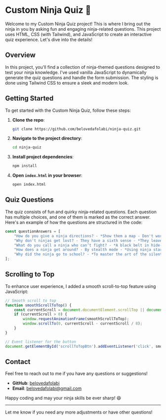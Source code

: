 # Custom Ninja Quiz 🥷

Welcome to my Custom Ninja Quiz project! This is where I bring out the ninja in you by asking fun and engaging ninja-related questions. This project uses HTML, CSS (with Tailwind), and JavaScript to create an interactive quiz experience. Let's dive into the details!

## Overview

In this project, you'll find a collection of ninja-themed questions designed to test your ninja knowledge. I've used vanilla JavaScript to dynamically generate the quiz questions and handle the form submission. The styling is done using Tailwind CSS to ensure a sleek and modern look.

## Getting Started

To get started with the Custom Ninja Quiz, follow these steps:

1. **Clone the repo**:
    ```sh
    git clone https://github.com/belovedafolabi/ninja-quiz.git
    ```
2. **Navigate to the project directory**:
    ```sh
    cd ninja-quiz
    ```
3. **Install project dependencies**:
    ```sh
    npm install
    ```
4. **Open `index.html` in your browser**:
    ```sh
    open index.html
    ```

## Quiz Questions

The quiz consists of fun and quirky ninja-related questions. Each question has multiple choices, and one of them is marked as the correct answer. Here's an example of how the questions are structured in the code:

```javascript
const questionAnswers = [
    "How do you give a ninja directions? - *Show them a map - Don't worry the ninja would find you",
    "Why don't ninjas get lost? - They have a sixth sense - *They leave a trail of shurikens",
    "What do you call a ninja who can’t fight? - *A black belt in hide-and-seek - A shadow expert",
    "How does a ninja get around? - By stealth mode - *Using ninja stars as wheels",
    "Why did the ninja go to school? - *To master the art of the silent 'A+' - To become a math ninja"
];
```

## Scrolling to Top

To enhance user experience, I added a smooth scroll-to-top feature using JavaScript:

```javascript
// Smooth scroll to top
function smoothScrollToTop() {
    const currentScroll = document.documentElement.scrollTop || document.body.scrollTop;
    if (currentScroll > 0) {
        window.requestAnimationFrame(smoothScrollToTop);
        window.scrollTo(0, currentScroll - currentScroll / 8);
    }
}

// Event listener for the button
document.getElementById('scrollToTopBtn').addEventListener('click', smoothScrollToTop);
```

## Contact

Feel free to reach out to me if you have any questions or suggestions!

- **GitHub**: [belovedafolabi](https://github.com/belovedafolabi)
- **Email**: [belovedafolabi@gmail.com](mailto:belovedafolabi@gmail.com)

Happy coding and may your ninja skills be ever sharp! 😄

---

Let me know if you need any more adjustments or have other questions!